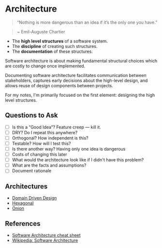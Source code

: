 # Architecture

> “Nothing is more dangerous than an idea if it’s the only one you have.”

> ~ Emil-Auguste Chartier

-   The **high level structures** of a software system.
-   The **discipline** of creating such structures.
-   The **documentation** of these structures.

Software architecture is about making fundamental structural choices which are costly to change once implemented.

Documenting software architecture facilitates communication between stakeholders, captures early decisions about the high-level design, and allows reuse of design components between projects.

For my notes, I'm primarily focused on the first element: designing the high level structures.

## Questions to Ask

-   [ ] Is this a “Good Idea”? Feature creep — kill it.
-   [ ] DRY? Do I repeat this anywhere?
-   [ ] Orthogonal? How independent is this?
-   [ ] Testable? How will I test this?
-   [ ] Is there another way? Having only one idea is dangerous
-   [ ] Costs of changing this later
-   [ ] What would the architecture look like if I didn't have this problem?
-   [ ] What are the facts and assumptions?
-   [ ] Document rationale

## Architectures

-   [Domain Driven Design](./ddd.md)
-   [Hexagonal](./hexagonal.md)
-   [Onion](./onion.md)

## References

-   [Software Architecture cheat sheet](http://gorban.org/post/32873465932/software-architecture-cheat-sheet)
-   [Wikipedia: Software Architecture](https://en.wikipedia.org/wiki/Software_architecture)
